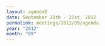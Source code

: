 ```yaml
---
layout: agenda2
date: September 20th - 21st, 2012
permalink: meetings/2012/09/agenda
year: "2012"
month: "09"
---
```

